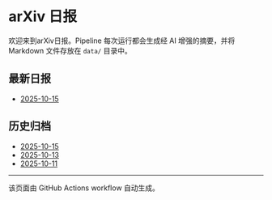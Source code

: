# arXiv 日报

欢迎来到arXiv日报。Pipeline 每次运行都会生成经 AI 增强的摘要，并将 Markdown 文件存放在 `data/` 目录中。

## 最新日报
- [2025-10-15](data/2025-10-15.html)

## 历史归档
- [2025-10-15](data/2025-10-15.html)
- [2025-10-13](data/2025-10-13.html)
- [2025-10-11](data/2025-10-11.html)

---
该页面由 GitHub Actions workflow 自动生成。
